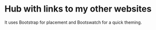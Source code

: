 # Hub with links to my other websites

It uses Bootstrap for placement and Bootswatch for a quick theming.
